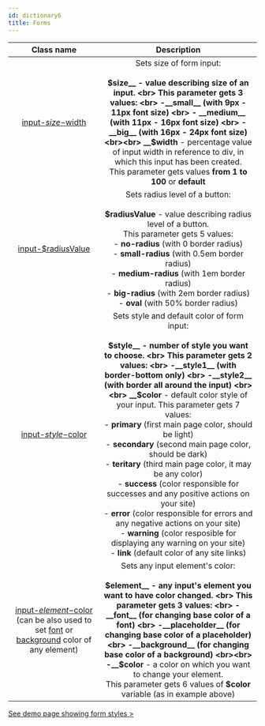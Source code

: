 ```yaml
---
id: dictionary6
title: Forms
---
```


|  Class name | Description  |
|:-:|:-:|
| [input-$size-$width](doc6#size)  | Sets size of form input: <br><br> __$size__ - value describing size of an input. <br> This parameter gets 3 values: <br> -__small__ (with 9px - 11px font size) <br> - __medium__ (with 11px - 16px font size) <br> -__big__ (with 16px - 24px font size) <br><br> __$width__ - percentage value of input width in reference to div, in which this input has been created. <br> This parameter gets values __from 1 to 100__ or __default__ |
| [input-$radiusValue](doc6#border-radius)  |  Sets radius level of a button: <br><br> __$radiusValue__ - value describing radius level of a button. <br> This parameter gets 5 values: <br> - __no-radius__ (with 0 border radius) <br> - __small-radius__ (with 0.5em border radius) <br> - __medium-radius__ (with 1em border radius) <br> - __big-radius__ (with 2em border radius) <br> - __oval__ (with 50% border radius) |
| [input-$style-$color](doc6#style)  |  Sets style and default color of form input: <br><br> __$style__ - number of style you want to choose. <br> This parameter gets 2 values: <br> -__style1__ (with border-bottom only) <br> -__style2__ (with border all around the input) <br><br> __$color__ - default color style of your input. This parameter gets 7 values: <br> - __primary__ (first main page color, should be light) <br> - __secondary__ (second main page color, should be dark) <br> - __teritary__ (third main page color, it may be any color) <br> - __success__ (color responsible for successes and any positive actions on your site) <br> - __error__ (color responsible for errors and any negative actions on your site) <br> - __warning__ (color resposible for displaying any warning on your site) <br> - __link__ (default color of any site links)|
| [input-$element-$color](doc6#colors) <br> (can be also used to set [font](doc2#other-element-s-colors) or [background](doc3#radius-level-and-background-color-of-any-element) color of any element)  | Sets any input element's color: <br><br> __$element__ - any input's element you want to have color changed. <br> This parameter gets 3 values: <br> -__font__ (for changing base color of a font) <br> -__placeholder__ (for changing base color of a placeholder) <br> -__background__ (for changing base color of a background) <br><br> -__$color__ - a color on which you want to change your element. <br> This parameter gets 6 values of __$color__ variable (as in example above)|

[See demo page showing form styles >](/UI_Kit/formsDemo.html)